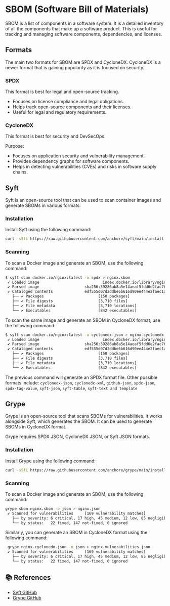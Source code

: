 # SBOM (Software Bill of Materials)  

SBOM is a list of components in a software system. It is a detailed inventory of all the components that make up a software product. This is useful for tracking and managing software components, dependencies, and licenses. 


## Formats

The main two formats for SBOM are SPDX and CycloneDX. CycloneDX is a newer format that is gaining popularity as it is focused on security.

### SPDX

This format is best for legal and open-source tracking. 

- Focuses on license compliance and legal obligations.
- Helps track open-source components and their licenses.
- Useful for legal and regulatory requirements.

### CycloneDX

This format is best for security and DevSecOps.

Purpose:
- Focuses on application security and vulnerability management.
- Provides dependency graphs for software components.
- Helps in detecting vulnerabilities (CVEs) and risks in software supply chains.
  
## Syft

Syft is an open-source tool that can be used to scan container images and generate SBOMs in various formats.

### Installation

Install Syft using the following command:

```bash
curl -sSfL https://raw.githubusercontent.com/anchore/syft/main/install.sh | sh -s -- -b /usr/local/bin
```

### Scanning

To scan a Docker image and generate an SBOM, use the following command:

```bash
$ syft scan docker.io/nginx:latest -o spdx > nginx.sbom
 ✔ Loaded image                            index.docker.io/library/nginx:latest
 ✔ Parsed image                    sha256:39286ab8a5e14aeaf5fdd6e2fac76e0c8d31a  
 ✔ Cataloged contents              edf555d07d2ddbe6b616d90ee444e2faec1a219310c9  
   ├── ✔ Packages                        [150 packages]  
   ├── ✔ File digests                    [3,710 files]  
   ├── ✔ File metadata                   [3,710 locations]  
   └── ✔ Executables                     [842 executables]  
```

To scan the same image and generate an SBOM in CycloneDX format, use the following command:

```bash
$ syft scan docker.io/nginx:latest -o cyclonedx-json > nginx-cyclonedx.json
 ✔ Loaded image                            index.docker.io/library/nginx:latest
 ✔ Parsed image                    sha256:39286ab8a5e14aeaf5fdd6e2fac76e0c8d31a  
 ✔ Cataloged contents              edf555d07d2ddbe6b616d90ee444e2faec1a219310c9  
   ├── ✔ Packages                        [150 packages]  
   ├── ✔ File digests                    [3,710 files]  
   ├── ✔ File metadata                   [3,710 locations]
   └── ✔ Executables                     [842 executables]
```

The previous command will generate an SPDX format file. Other possible formats include:  `cyclonedx-json`, `cyclonedx-xml`, `github-json`, `spdx-json`, `spdx-tag-value`, `syft-json`, `syft-table`, `syft-text and template`


## Grype

Grype is an open-source tool that scans SBOMs for vulnerabilities. It works alongside Syft, which generates the SBOM. It can be used to generate SBOMs in CycloneDX format.

Grype requires SPDX JSON, CycloneDX JSON, or Syft JSON formats.

### Installation

Install Grype using the following command:

```bash
curl -sSfL https://raw.githubusercontent.com/anchore/grype/main/install.sh | sh -s -- -b /usr/local/bin
```

### Scanning

To scan a Docker image and generate an SBOM, use the following command:

```bash
grype sbom:nginx.sbom -o json > nginx.json
 ✔ Scanned for vulnerabilities     [169 vulnerability matches]  
   ├── by severity: 6 critical, 17 high, 45 medium, 12 low, 85 negligible (4 unkn
   └── by status:   22 fixed, 147 not-fixed, 0 ignored 
```

Similarly, you can generate an SBOM in CycloneDX format using the following command:

```bash
 grype nginx-cyclonedx.json -o json > nginx-vulnerabilities.json
 ✔ Scanned for vulnerabilities     [169 vulnerability matches]  
   ├── by severity: 6 critical, 17 high, 45 medium, 12 low, 85 negligible (4 unkn
   └── by status:   22 fixed, 147 not-fixed, 0 ignored 
```

## 📚 References

- [Syft GitHub](https://github.com/anchore/syft)
- [Grype GitHub](https://github.com/anchore/grype)